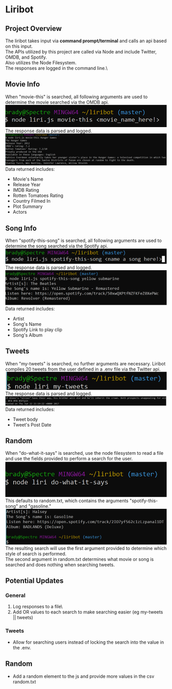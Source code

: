 # Liribot
## Project Overview
The liribot takes input via **command prompt/terminal** and calls an api based on this input.\
The APIs utilized by this project are called via Node and include Twitter, OMDB, and Spotify.\
Also utilizes the Node Filesystem.\
The responses are logged in the command line.\

## Movie Info
When "movie-this" is searched, all following arguments are used to determine the movie searched via the OMDB api.\
![cmdline](https://github.com/bshin19/liribot/blob/master/assets/images/mov.PNG) \
The response data is parsed and logged.\
![cmdline](https://github.com/bshin19/liribot/blob/master/assets/images/mov-response.PNG)
Data returned includes:
+ Movie's Name
+ Release Year
+ IMDB Rating
+ Rotten Tomatoes Rating
+ Country Filmed In
+ Plot Summary
+ Actors

## Song Info
When "spotify-this-song" is searched, all following arguments are used to determine the song searched via the Spotify api.
![cmdline](https://github.com/bshin19/liribot/blob/master/assets/images/spot.PNG) \
The response data is parsed and logged.\
![cmdline](https://github.com/bshin19/liribot/blob/master/assets/images/spotresponse.PNG)
Data returned includes: 
+ Artist
+ Song's Name
+ Spotify Link to play clip
+ Song's Album

## Tweets
When "my-tweets" is searched, no further arguments are necessary. Liribot compiles 20 tweets from the user defined in a .env file via the Twitter api.
![cmdline](https://github.com/bshin19/liribot/blob/master/assets/images/tweets.PNG) 
The response data is parsed and logged.
![cmdline](https://github.com/bshin19/liribot/blob/master/assets/images/tweetsresponse.PNG)
Data returned includes:
+ Tweet body
+ Tweet's Post Date 

## Random
When "do-what-it-says" is searched, use the node filesystem to read a file\
and use the fields provided to perform a search for the user.\
![cmdline](https://github.com/bshin19/liribot/blob/master/assets/images/doit.PNG) \
This defaults to random.txt, which contains the arguments "spotify-this-song" and "gasoline."\
![cmdline](https://github.com/bshin19/liribot/blob/master/assets/images/doitresponse.PNG) \
The resulting search will use the first argument provided to determine which style of search is performed.\
The second argument in random.txt determines what movie or song is searched and does nothing when searching tweets.

## Potential Updates
### General
1. Log responses to a file\
1. Add OR values to each search to make searching easier (eg my-tweets || tweets)

### Tweets
+ Allow for searching users instead of locking the search into the value in the .env.

## Random
+ Add a random element to the js and provide more values in the csv random.txt